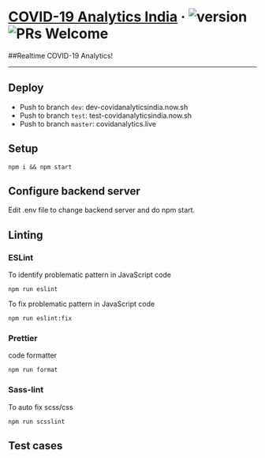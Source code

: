 # [COVID-19 Analytics India](https://covidanalytics.live) &middot; ![version](https://img.shields.io/github/v/release/Cryptonex7/covid19-react-project) ![PRs Welcome](https://img.shields.io/badge/PRs-welcome-brightgreen.svg)

##Realtime COVID-19 Analytics!
________________________________________________________________

## Deploy

- Push to branch `dev`:    dev-covidanalyticsindia.now.sh
- Push to branch `test`:   test-covidanalyticsindia.now.sh
- Push to branch `master`: covidanalytics.live

## Setup

```
npm i && npm start
```

## Configure backend server

Edit .env file to change backend server and do npm start.

## Linting

### ESLint

To identify problematic pattern in JavaScript code

```
npm run eslint
```

To fix problematic pattern in JavaScript code

```
npm run eslint:fix
```

### Prettier

code formatter

```
npm run format
```

### Sass-lint

To auto fix scss/css

```
npm run scsslint
```

## Test cases
